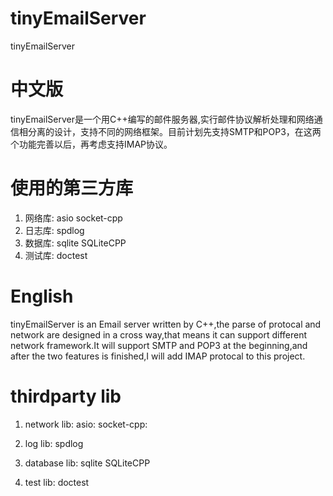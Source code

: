# tinyEmailServer
tinyEmailServer


# 中文版

tinyEmailServer是一个用C++编写的邮件服务器,实行邮件协议解析处理和网络通信相分离的设计，支持不同的网络框架。目前计划先支持SMTP和POP3，在这两个功能完善以后，再考虑支持IMAP协议。


# 使用的第三方库

1. 网络库: 
asio
socket-cpp
2. 日志库:
 spdlog
3. 数据库: 
sqlite
SQLiteCPP
4. 测试库: 
doctest 

# English

tinyEmailServer is an Email server written by C++,the parse of protocal and network are designed in a cross way,that means it can support different network framework.It will support SMTP and POP3 at the beginning,and after the two features is finished,I will add IMAP protocal to this project.

# thirdparty lib

1. network lib:
asio:
socket-cpp:

2. log lib:
spdlog

3. database lib:
sqlite
SQLiteCPP

4. test lib:
doctest


